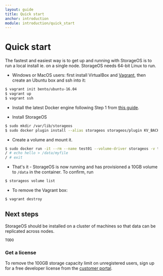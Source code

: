 ```yaml
---
layout: guide
title: Quick start
anchor: introduction
module: introduction/quick_start
---
```


# Quick start

The fastest and easiest way is to get up and running with StorageOS is to run a local install ie. on a single node. StorageOS needs 64-bit Linux to run.

* Windows or MacOS users: first install VirtualBox and [Vagrant](http://vagrantup.com/downloads.html), then create an Ubuntu box and ssh into it:
```bash
$ vagrant init bento/ubuntu-16.04
$ vagrant up
$ vagrant ssh
```

* Install the latest Docker engine following Step 1 from [this guide](https://www.digitalocean.com/community/tutorials/how-to-install-and-use-docker-on-ubuntu-16-04).

* Install StorageOS
```bash
$ sudo mkdir /var/lib/storageos
$ sudo docker plugin install --alias storageos storageos/plugin KV_BACKEND=boltdb
```

* Create a volume and mount it.
```bash
$ sudo docker run -it --rm --name test01 --volume-driver storageos -v test01:/data alpine ash -i
/ # echo hello > /data/myfile
/ # exit
```

* That's it - StorageOS is now running and has provisioned a 10GB volume to `/data` in the container. To confirm, run
```bash
$ storageos volume list
```

* To remove the Vagrant box:
```bash
$ vagrant destroy
```

## Next steps

StorageOS should be installed on a cluster of machines so that data can be replicated across nodes.
```bash
TODO
```

### Get a license

To remove the 100GB storage capacity limit on unregistered users, sign up for a free developer license from the [customer portal](http://my.storageos.com).
